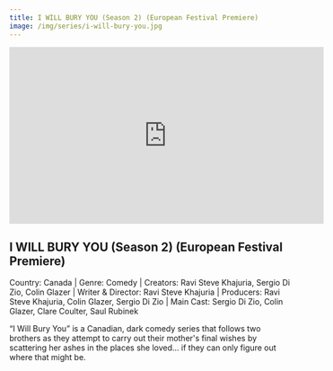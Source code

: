 ```yaml
---
title: I WILL BURY YOU (Season 2) (European Festival Premiere)
image: /img/series/i-will-bury-you.jpg
---
```

<iframe width="560" height="315" src="https://www.youtube.com/embed/sKHRERe6bVA?si=MRxj3_ayVoL_P74P" frameborder="0" allow="accelerometer; autoplay; encrypted-media; gyroscope; picture-in-picture" allowfullscreen></iframe>

## I WILL BURY YOU (Season 2) (European Festival Premiere)
Country: Canada | Genre: Comedy | Creators: Ravi Steve Khajuria, Sergio Di Zio, Colin Glazer | Writer & Director: Ravi Steve Khajuria | Producers: Ravi Steve Khajuria, Colin Glazer, Sergio Di Zio | Main Cast: Sergio Di Zio, Colin Glazer, Clare Coulter, Saul Rubinek 

“I Will Bury You” is a Canadian, dark comedy series that follows two brothers as they attempt to carry out their mother's final wishes by scattering her ashes in the places she loved… if they can only figure out where that might be.
